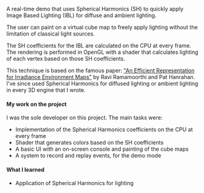 A real-time demo that uses Spherical Harmonics (SH) to quickly apply Image Based Lighting (IBL) for diffuse and ambient lighting.

The user can paint on a virtual cube map to freely apply lighting without the limitation of classical light sources.

The SH coefficients for the IBL are calculated on the CPU at every frame. The rendering is performed in OpenGL with a shader that calculates lighting of each vertex based on those SH coefficients.

This technique is based on the famous paper: ["An Efficient Representation for Irradiance Environment Maps"](https://graphics.stanford.edu/papers/envmap/) by Ravi Ramamoorthi and Pat Hanrahan. I've since used Spherical Harmonics for diffused lighting or ambient lighting in every 3D engine that I wrote.

#### My work on the project

I was the sole developer on this project. The main tasks were:

- Implementation of the Spherical Harmonics coefficients on the CPU at every frame
- Shader that generates colors based on the SH coefficients
- A basic UI with an on-screen console and painting of the cube maps
- A system to record and replay events, for the demo mode

#### What I learned

- Application of Spherical Harmonics for lighting

